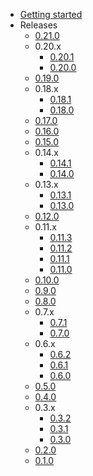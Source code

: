- [Getting started](index.md)
- Releases
  - [0.21.0](releases/0.21.0.md)
  - 0.20.x
    - [0.20.1](releases/0.20.1.md)
    - [0.20.0](releases/0.20.0.md)
  - [0.19.0](releases/0.19.0.md)
  - 0.18.x
    - [0.18.1](releases/0.18.1.md)
    - [0.18.0](releases/0.18.0.md)
  - [0.17.0](releases/0.17.0.md)
  - [0.16.0](releases/0.16.0.md)
  - [0.15.0](releases/0.15.0.md)
  - 0.14.x
    - [0.14.1](releases/0.14.1.md)
    - [0.14.0](releases/0.14.0.md)
  - 0.13.x
    - [0.13.1](releases/0.13.1.md)
    - [0.13.0](releases/0.13.0.md)
  - [0.12.0](releases/0.12.0.md)
  - 0.11.x
    - [0.11.3](releases/0.11.3.md)
    - [0.11.2](releases/0.11.2.md)
    - [0.11.1](releases/0.11.1.md)
    - [0.11.0](releases/0.11.0.md)
  - [0.10.0](releases/0.10.0.md)
  - [0.9.0](releases/0.9.0.md)
  - [0.8.0](releases/0.8.0.md)
  - 0.7.x
    - [0.7.1](releases/0.7.1.md)
    - [0.7.0](releases/0.7.0.md)
  - 0.6.x
    - [0.6.2](releases/0.6.2.md)
    - [0.6.1](releases/0.6.1.md)
    - [0.6.0](releases/0.6.0.md)
  - [0.5.0](releases/0.5.0.md)
  - [0.4.0](releases/0.4.0.md)
  - 0.3.x
    - [0.3.2](releases/0.3.2.md)
    - [0.3.1](releases/0.3.1.md)
    - [0.3.0](releases/0.3.0.md)
  - [0.2.0](releases/0.2.0.md)
  - [0.1.0](releases/0.1.0.md)

